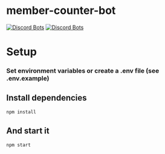 # member-counter-bot
[![Discord Bots](https://discordbots.org/api/widget/status/478567255198662656.svg)](https://discordbots.org/bot/478567255198662656) [![Discord Bots](https://discordbots.org/api/widget/servers/478567255198662656.svg)](https://discordbots.org/bot/478567255198662656)
# Setup

### Set environment variables or create a .env file (see .env.example)

## Install dependencies

```sh
npm install
```

## And start it

```sh
npm start
```
